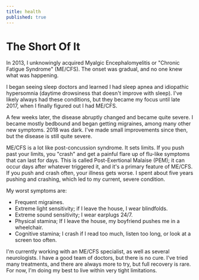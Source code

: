 ```yaml
---
title: health
published: true
---
```


# The Short Of It
 
In 2013, I unknowingly acquired Myalgic Encephalomyelitis or "Chronic Fatigue Syndrome" (ME/CFS). The onset was gradual, and no one knew what was happening.

I began seeing sleep doctors and learned I had sleep apnea and idiopathic hypersomnia (daytime drowsiness that doesn't improve with sleep). I've likely always had these conditions, but they became my focus until late 2017, when I finally figured out I had ME/CFS. 

A few weeks later, the disease abruptly changed and became quite severe. I became mostly bedbound and began getting migraines, among many other new symptoms. 2018 was dark. I've made small improvements since then, but the disease is still quite severe.

ME/CFS is a lot like post-concussion syndrome. It sets limits. If you push past your limits, you "crash" and get a painful flare up of flu-like symptoms that can last for days. This is called Post-Exertional Malaise (PEM); it can occur days after whatever triggered it, and it's a primary feature of ME/CFS. If you push and crash often, your illness gets worse. I spent about five years pushing and crashing, which led to my current, severe condition.

My worst symptoms are: 
- Frequent migraines.
- Extreme light sensitivity; if I leave the house, I wear blindfolds.
- Extreme sound sensitivity; I wear earplugs 24/7.
- Physical stamina; If I leave the house, my boyfriend pushes me in a wheelchair.
- Cognitive stamina; I crash if I read too much, listen too long, or look at a screen too often. 

I'm currently working with an ME/CFS specialist, as well as several neurologists. I have a good team of doctors, but there is no cure. I've tried many treatments, and there are always more to try, but full recovery is rare. For now, I'm doing my best to live within very tight limitations.